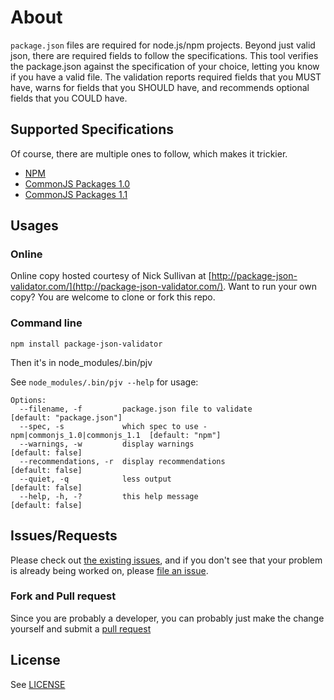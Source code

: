 # About
`package.json` files are required for node.js/npm projects. Beyond just valid json, there are required fields to follow the specifications.  This tool verifies the package.json against the specification of your choice, letting you know if you have a valid file. The validation reports required fields that you MUST have, warns for fields that you SHOULD have, and recommends optional fields that you COULD have.

## Supported Specifications
Of course, there are multiple ones to follow, which makes it trickier.

* [NPM](https://npmjs.org/doc/json.html)
* [CommonJS Packages 1.0](http://wiki.commonjs.org/wiki/Packages/1.0)
* [CommonJS Packages 1.1](http://wiki.commonjs.org/wiki/Packages/1.1)


## Usages

### Online
Online copy hosted courtesy of Nick Sullivan at [http://package-json-validator.com/](http://package-json-validator.com/). Want to run your own copy? You are welcome to clone or fork this repo.


### Command line
`npm install package-json-validator`

Then it's in node_modules/.bin/pjv

See `node_modules/.bin/pjv --help` for usage:

```
Options:
  --filename, -f         package.json file to validate                      [default: "package.json"]
  --spec, -s             which spec to use - npm|commonjs_1.0|commonjs_1.1  [default: "npm"]
  --warnings, -w         display warnings                                   [default: false]
  --recommendations, -r  display recommendations                            [default: false]
  --quiet, -q            less output                                        [default: false]
  --help, -h, -?         this help message                                  [default: false]
```

## Issues/Requests
Please check out [the existing issues](https://github.com/gorillamania/package.json-validator/issues), 
and if you don't see that your problem is already being worked on, 
please [file an issue](https://github.com/gorillamania/package.json-validator/issues/new).

### Fork and Pull request
Since you are probably a developer, you can probably just make the change yourself and submit a 
[pull request](https://help.github.com/articles/using-pull-requests)

## License
See [LICENSE](https://github.com/gorillamania/package.json-validator/blob/master/LICENSE)
